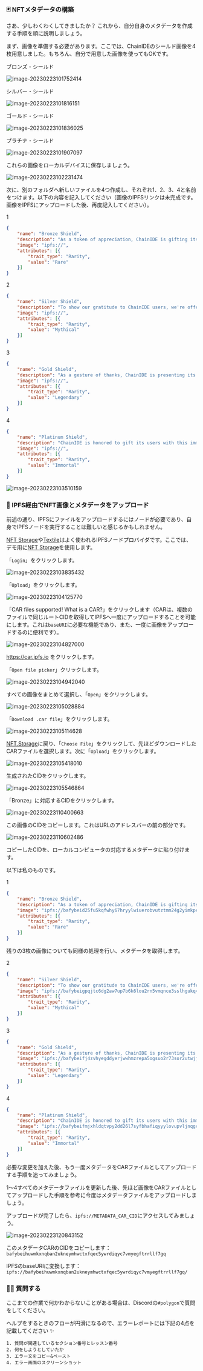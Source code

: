 ### 🃏 NFTメタデータの構築

さあ、少しわくわくしてきましたか？ これから、自分自身のメタデータを作成する手順を順に説明しましょう。

まず、画像を準備する必要があります。ここでは、ChainIDEのシールド画像を4枚用意しました。もちろん、自分で用意した画像を使ってもOKです。

ブロンズ・シールド

![image-20230223101752414](/public/images/Polygon-Whitelist-NFT/section-3/3_2_1.png)

シルバー・シールド

![image-20230223101816151](/public/images/Polygon-Whitelist-NFT/section-3/3_2_2.png)

ゴールド・シールド

![image-20230223101836025](/public/images/Polygon-Whitelist-NFT/section-3/3_2_3.png)

プラチナ・シールド

![image-20230223101907097](/public/images/Polygon-Whitelist-NFT/section-3/3_2_4.png)

これらの画像をローカルデバイスに保存しましょう。

![image-20230223102231474](/public/images/Polygon-Whitelist-NFT/section-3/3_2_5.png)

次に、別のフォルダへ新しいファイルを4つ作成し、それぞれ1、2、3、4と名前をつけます。以下の内容を記入してください（画像のIPFSリンクは未完成です。画像をIPFSにアップロードした後、再度記入してください）。

1

```json
{
    "name": "Bronze Shield",
    "description": "As a token of appreciation, ChainIDE is gifting its users with this rare Bronze Shield.",
    "image": "ipfs://",
    "attributes": [{
        "trait_type": "Rarity",
        "value": "Rare"
    }]
}
```

2

```json
{
    "name": "Silver Shield",
    "description": "To show our gratitude to ChainIDE users, we're offering this mythical Silver Shield as a gift.",
    "image": "ipfs://",
    "attributes": [{
        "trait_type": "Rarity",
        "value": "Mythical"
    }]
}
```

3

```json
{
    "name": "Gold Shield",
    "description": "As a gesture of thanks, ChainIDE is presenting its users with this legendary Gold Shield.",
    "image": "ipfs://",
    "attributes": [{
        "trait_type": "Rarity",
        "value": "Legendary"
    }]
}
```

4

```json
{
    "name": "Platinum Shield",
    "description": "ChainIDE is honored to gift its users with this immortal Platinum Shield as a symbol of our appreciation.",
    "image": "ipfs://",
    "attributes": [{
        "trait_type": "Rarity",
        "value": "Immortal"
    }]
}
```

![image-20230223103510159](/public/images/Polygon-Whitelist-NFT/section-3/3_2_6.png)

### 🔧 IPFS経由でNFT画像とメタデータをアップロード

前述の通り、IPFSにファイルをアップロードするにはノードが必要であり、自身でIPFSノードを実行することは難しいと感じるかもしれません。


[NFT Storage](https://nft.storage/)や[Textile](https://textile.io/)はよく使われるIPFSノードプロバイダです。ここでは、デモ用に[NFT Storage](https://nft.storage/)を使用します。

「`Login`」をクリックします。

![image-20230223103835432](/public/images/Polygon-Whitelist-NFT/section-3/3_2_7.png)

「`Upload`」をクリックします。

![image-20230223104125770](/public/images/Polygon-Whitelist-NFT/section-3/3_2_8.png)

「CAR files supported! What is a CAR?」をクリックします（CARは、複数のファイルで同じルートCIDを取得してIPFSへ一度にアップロードすることを可能にします。これは`baseURI`に必要な機能であり、また、一度に画像をアップロードするのに便利です）。

![image-20230223104827000](/public/images/Polygon-Whitelist-NFT/section-3/3_2_9.png)

https://car.ipfs.io をクリックします。

「`Open file picker`」クリックします。

![image-20230223104942040](/public/images/Polygon-Whitelist-NFT/section-3/3_2_10.png)

すべての画像をまとめて選択し、「`Open`」をクリックします。

![image-20230223105028884](/public/images/Polygon-Whitelist-NFT/section-3/3_2_11.png)

「`Download .car file`」をクリックします。

![image-20230223105114628](/public/images/Polygon-Whitelist-NFT/section-3/3_2_12.png)

[NFT.Storage](https://nft.storage/new-file/)に戻り、「`Choose File`」をクリックして、先ほどダウンロードしたCARファイルを選択します。次に「`Upload`」をクリックします。

![image-20230223105418010](/public/images/Polygon-Whitelist-NFT/section-3/3_2_13.png)

生成されたCIDをクリックします。

![image-20230223105546864](/public/images/Polygon-Whitelist-NFT/section-3/3_2_14.png)

「Bronze」に対応するCIDをクリックします。

![image-20230223110400663](/public/images/Polygon-Whitelist-NFT/section-3/3_2_15.png)

この画像のCIDをコピーします。これはURLのアドレスバーの前の部分です。

![image-20230223110602486](/public/images/Polygon-Whitelist-NFT/section-3/3_2_16.png)

コピーしたCIDを、ローカルコンピュータの対応するメタデータに貼り付けます。

以下は私のものです。

1

```json
{
    "name": "Bronze Shield",
    "description": "As a token of appreciation, ChainIDE is gifting its users with this rare Bronze Shield.",
    "image": "ipfs://bafybeid25fu5kqfwhy67hryylwiuerobvutztmm24g2yimkpezhf2i76vq",
    "attributes": [{
        "trait_type": "Rarity",
        "value": "Rare"
    }]
}
```

残りの3枚の画像についても同様の処理を行い、メタデータを取得します。

2

```json
{
    "name": "Silver Shield",
    "description": "To show our gratitude to ChainIDE users, we're offering this mythical Silver Shield as a gift.",
    "image": "ipfs://bafybeigpqjtc6dg2aw7up7b6k6lou2rn5vmqnce3sslhgukq4jexwjpuha",
    "attributes": [{
        "trait_type": "Rarity",
        "value": "Mythical"
    }]
}
```

3

```json
{
    "name": "Gold Shield",
    "description": "As a gesture of thanks, ChainIDE is presenting its users with this legendary Gold Shield.",
    "image": "ipfs://bafybeifj4zvhyegddyerjwwhmzrepa5ogsuo2r73sor2utwjjdkilcdw24",
    "attributes": [{
        "trait_type": "Rarity",
        "value": "Legendary"
    }]
}
```

4

```json
{
    "name": "Platinum Shield",
    "description": "ChainIDE is honored to gift its users with this immortal Platinum Shield as a symbol of our appreciation.",
    "image": "ipfs://bafybeifmjxhldqtvpy2dd26l7syfbhafiqyyylovupvljnqgcmfin2mzsm",
    "attributes": [{
        "trait_type": "Rarity",
        "value": "Immortal"
    }]
}
```

必要な変更を加えた後、もう一度メタデータをCARファイルとしてアップロードする手順を追ってみましょう。

1〜4すべてのメタデータファイルを更新した後、先ほど画像をCARファイルとしてアップロードした手順を参考に今度はメタデータファイルをアップロードしましょう。

アップロードが完了したら、`ipfs://METADATA_CAR_CID`にアクセスしてみましょう。

![image-20230223120843152](/public/images/Polygon-Whitelist-NFT/section-3/3_2_17.png)

このメタデータCARのCIDをコピーします：`bafybeihuwmkxnqban2ukneymhwctxfqec5ywrdiqyc7vmyegftrrllf7gq`

IPFSのbaseURIに変換します：`ipfs://bafybeihuwmkxnqban2ukneymhwctxfqec5ywrdiqyc7vmyegftrrllf7gq/`

### 🙋‍♂️ 質問する

ここまでの作業で何かわからないことがある場合は、Discordの`#polygon`で質問をしてください。

ヘルプをするときのフローが円滑になるので、エラーレポートには下記の4点を記載してください ✨

```
1. 質問が関連しているセクション番号とレッスン番号
2. 何をしようとしていたか
3. エラー文をコピー&ペースト
4. エラー画面のスクリーンショット
```